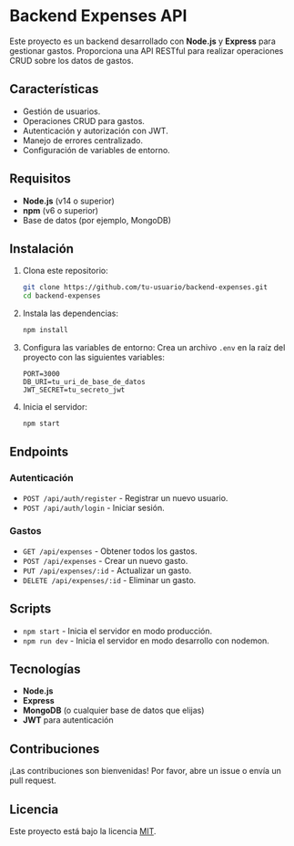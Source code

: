 # Backend Expenses API

Este proyecto es un backend desarrollado con **Node.js** y **Express** para gestionar gastos. Proporciona una API RESTful para realizar operaciones CRUD sobre los datos de gastos.

## Características

- Gestión de usuarios.
- Operaciones CRUD para gastos.
- Autenticación y autorización con JWT.
- Manejo de errores centralizado.
- Configuración de variables de entorno.

## Requisitos

- **Node.js** (v14 o superior)
- **npm** (v6 o superior)
- Base de datos (por ejemplo, MongoDB)

## Instalación

1. Clona este repositorio:
    ```bash
    git clone https://github.com/tu-usuario/backend-expenses.git
    cd backend-expenses
    ```

2. Instala las dependencias:
    ```bash
    npm install
    ```

3. Configura las variables de entorno:
    Crea un archivo `.env` en la raíz del proyecto con las siguientes variables:
    ```
    PORT=3000
    DB_URI=tu_uri_de_base_de_datos
    JWT_SECRET=tu_secreto_jwt
    ```

4. Inicia el servidor:
    ```bash
    npm start
    ```

## Endpoints

### Autenticación
- `POST /api/auth/register` - Registrar un nuevo usuario.
- `POST /api/auth/login` - Iniciar sesión.

### Gastos
- `GET /api/expenses` - Obtener todos los gastos.
- `POST /api/expenses` - Crear un nuevo gasto.
- `PUT /api/expenses/:id` - Actualizar un gasto.
- `DELETE /api/expenses/:id` - Eliminar un gasto.

## Scripts

- `npm start` - Inicia el servidor en modo producción.
- `npm run dev` - Inicia el servidor en modo desarrollo con nodemon.

## Tecnologías

- **Node.js**
- **Express**
- **MongoDB** (o cualquier base de datos que elijas)
- **JWT** para autenticación

## Contribuciones

¡Las contribuciones son bienvenidas! Por favor, abre un issue o envía un pull request.

## Licencia

Este proyecto está bajo la licencia [MIT](LICENSE).